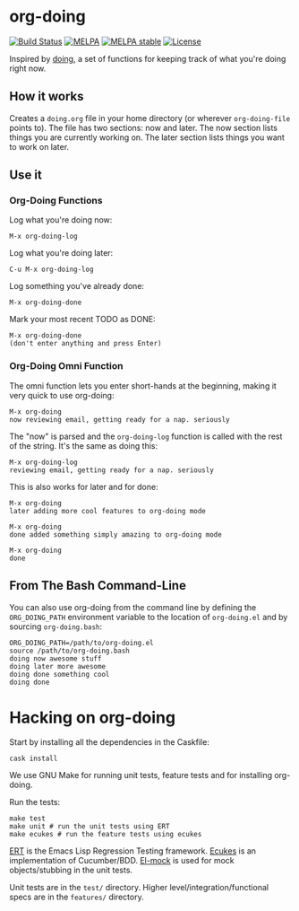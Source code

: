 # org-doing

[![Build Status](https://travis-ci.org/omouse/org-doing.svg)](https://travis-ci.org/omouse/org-doing)
[![MELPA](http://melpa.org/packages/org-doing-badge.svg)](http://melpa.org/#/org-doing)
[![MELPA stable](http://stable.melpa.org/packages/org-doing-badge.svg)](http://stable.melpa.org/#/org-doing)
[![License](http://img.shields.io/:license-gpl3-blue.svg)](http://www.gnu.org/licenses/gpl-3.0.html)

Inspired by [doing](https://github.com/ttscoff/doing/), a set of
functions for keeping track of what you're doing right now.

## How it works

Creates a `doing.org` file in your home directory (or wherever
`org-doing-file` points to). The file has two sections: now and
later. The now section lists things you are currently working on. The
later section lists things you want to work on later.

## Use it

### Org-Doing Functions

Log what you're doing now:

    M-x org-doing-log

Log what you're doing later:

    C-u M-x org-doing-log

Log something you've already done:

    M-x org-doing-done

Mark your most recent TODO as DONE:

    M-x org-doing-done
    (don't enter anything and press Enter)

### Org-Doing Omni Function

The omni function lets you enter short-hands at the beginning, making it very quick to use org-doing:

    M-x org-doing
    now reviewing email, getting ready for a nap. seriously

The "now" is parsed and the `org-doing-log` function is called with
the rest of the string. It's the same as doing this:

    M-x org-doing-log
    reviewing email, getting ready for a nap. seriously

This is also works for later and for done:

    M-x org-doing
    later adding more cool features to org-doing mode

    M-x org-doing
    done added something simply amazing to org-doing mode

    M-x org-doing
    done

## From The Bash Command-Line

You can also use org-doing from the command line by defining the
`ORG_DOING_PATH` environment variable to the location of
`org-doing.el` and by sourcing `org-doing.bash`:

    ORG_DOING_PATH=/path/to/org-doing.el
    source /path/to/org-doing.bash
    doing now awesome stuff
    doing later more awesome
    doing done something cool
    doing done

# Hacking on org-doing

Start by installing all the dependencies in the Caskfile:

    cask install

We use GNU Make for running unit tests, feature tests and for installing org-doing.

Run the tests:

    make test
    make unit # run the unit tests using ERT
    make ecukes # run the feature tests using ecukes

[ERT](https://www.gnu.org/software/emacs/manual/html_mono/ert.html) is the Emacs Lisp Regression Testing framework. [Ecukes](https://github.com/ecukes/ecukes) is an implementation of Cucumber/BDD. [El-mock](http://emacswiki.org/emacs/EmacsLispMock) is used for mock objects/stubbing in the unit tests.

Unit tests are in the `test/` directory. Higher level/integration/functional specs are in the `features/` directory.
